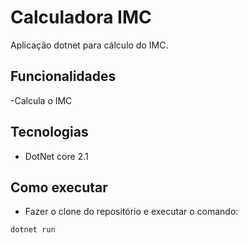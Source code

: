 # Calculadora IMC
Aplicação dotnet para cálculo do IMC.

## Funcionalidades
-Calcula o IMC

## Tecnologias 
- DotNet core 2.1

## Como executar
- Fazer o clone do repositório e executar o comando:

```
dotnet run
```
 